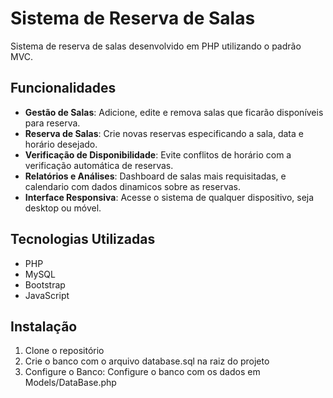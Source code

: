 # Sistema de Reserva de Salas

Sistema de reserva de salas desenvolvido em PHP utilizando o padrão MVC.

## Funcionalidades

- **Gestão de Salas**: Adicione, edite e remova salas que ficarão disponíveis para reserva.
- **Reserva de Salas**: Crie novas reservas especificando a sala, data e horário desejado.
- **Verificação de Disponibilidade**: Evite conflitos de horário com a verificação automática de reservas.
- **Relatórios e Análises**: Dashboard de salas mais requisitadas, e calendario com dados dinamicos sobre as reservas.
- **Interface Responsiva**: Acesse o sistema de qualquer dispositivo, seja desktop ou móvel.

## Tecnologias Utilizadas

- PHP
- MySQL
- Bootstrap
- JavaScript

## Instalação

1. Clone o repositório
2. Crie o banco com o arquivo database.sql na raiz do projeto
3. Configure o Banco: Configure o banco com os dados em Models/DataBase.php